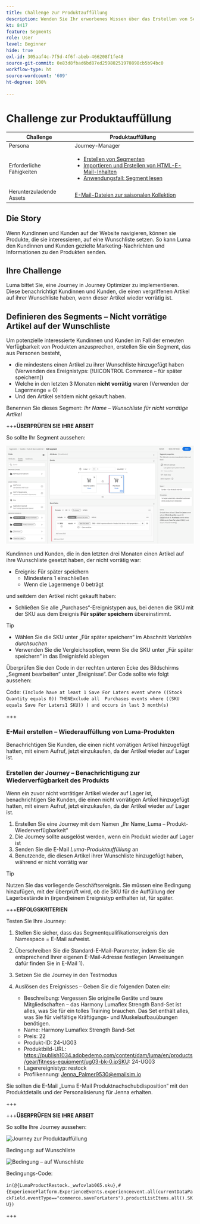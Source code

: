 ```yaml
---
title: Challenge zur Produktauffüllung
description: Wenden Sie Ihr erworbenes Wissen über das Erstellen von Segmenten an und testen Sie Ihre Fähigkeiten.
kt: 8417
feature: Segments
role: User
level: Beginner
hide: true
exl-id: 305aaf4c-7f5d-4f6f-abeb-466208f1fe48
source-git-commit: 0e83d8fbad6bd87ed25980251970898cb5b94bc0
workflow-type: ht
source-wordcount: '609'
ht-degree: 100%

---
```


# Challenge zur Produktauffüllung

| Challenge | Produktauffüllung |
|---|---|
| Persona | Journey-Manager |
| Erforderliche Fähigkeiten | <ul><li>[Erstellen von Segmenten](https://experienceleague.adobe.com/docs/journey-optimizer-learn/tutorials/create-segments.html?lang=de)</li><li> [Importieren und Erstellen von HTML-E-Mail-Inhalten](https://experienceleague.adobe.com/docs/journey-optimizer-learn/tutorials/create-messages/import-and-author-html-email-content.html?lang=de)</li><li>[Anwendungsfall: Segment lesen](https://experienceleague.adobe.com/docs/journey-optimizer-learn/tutorials/create-journeys/use-case-read-segment.html?lang=de)</li> |
| Herunterzuladende Assets | [E-Mail-Dateien zur saisonalen Kollektion](/help/challenges/assets/email-assets/emails-seasonal-collection-announcement.zip) |

## Die Story

Wenn Kundinnen und Kunden auf der Website navigieren, können sie Produkte, die sie interessieren, auf eine Wunschliste setzen. So kann Luma den Kundinnen und Kunden gezielte Marketing-Nachrichten und Informationen zu den Produkten senden.

## Ihre Challenge

Luma bittet Sie, eine Journey in Journey Optimizer zu implementieren. Diese benachrichtigt Kundinnen und Kunden, die einen vergriffenen Artikel auf ihrer Wunschliste haben, wenn dieser Artikel wieder vorrätig ist.

## Definieren des Segments – Nicht vorrätige Artikel auf der Wunschliste

Um potenzielle interessierte Kundinnen und Kunden im Fall der erneuten Verfügbarkeit von Produkten anzusprechen, erstellen Sie ein Segment, das aus Personen besteht,

* die mindestens einen Artikel zu ihrer Wunschliste hinzugefügt haben (Verwenden des Ereignistyps: [!UICONTROL Commerce – für später speichern])
* Welche in den letzten 3 Monaten **nicht vorrätig** waren (Verwenden der Lagermenge = 0)
* Und den Artikel seitdem nicht gekauft haben.

Benennen Sie dieses Segment: *Ihr Name – Wunschliste für nicht vorrätige Artikel*

+++**ÜBERPRÜFEN SIE IHRE ARBEIT**

So sollte Ihr Segment aussehen:

![Segment – Nicht vorrätige Artikel auf der Wunschliste](/help/challenges/assets/C1-S2.png)

Kundinnen und Kunden, die in den letzten drei Monaten einen Artikel auf ihre Wunschliste gesetzt haben, der nicht vorrätig war:

* Ereignis: Für später speichern
   * Mindestens 1 einschließen
   * Wenn die Lagermenge 0 beträgt

und seitdem den Artikel nicht gekauft haben:

* Schließen Sie alle „Purchases“-Ereignistypen aus, bei denen die SKU mit der SKU aus dem Ereignis **Für später speichern** übereinstimmt.

>[!TIP]
> * Wählen Sie die SKU unter „Für später speichern“ im Abschnitt *Variablen durchsuchen*
> * Verwenden Sie die Vergleichsoption, wenn Sie die SKU unter „Für später speichern“ in das Ereignisfeld ablegen


Überprüfen Sie den Code in der rechten unteren Ecke des Bildschirms „Segment bearbeiten“ unter „Ereignisse“. Der Code sollte wie folgt aussehen:

Code:
```(Include have at least 1 Save For Laters event where ((Stock Quantity equals 0)) THENExclude all  Purchases events where ((SKU equals Save For Laters1 SKU)) ) and occurs in last 3 month(s)```

+++

### E-Mail erstellen – Wiederauffüllung von Luma-Produkten

Benachrichtigen Sie Kunden, die einen nicht vorrätigen Artikel hinzugefügt hatten, mit einem Aufruf, jetzt einzukaufen, da der Artikel wieder auf Lager ist.

### Erstellen der Journey – Benachrichtigung zur Wiederverfügbarkeit des Produkts

Wenn ein zuvor nicht vorrätiger Artikel wieder auf Lager ist, benachrichtigen Sie Kunden, die einen nicht vorrätigen Artikel hinzugefügt hatten, mit einem Aufruf, jetzt einzukaufen, da der Artikel wieder auf Lager ist.

1. Erstellen Sie eine Journey mit dem Namen „Ihr Name_Luma – Produkt-Wiederverfügbarkeit“
1. Die Journey sollte ausgelöst werden, wenn ein Produkt wieder auf Lager ist
1. Senden Sie die E-Mail *Luma-Produktauffüllung* an
1. Benutzende, die diesen Artikel ihrer Wunschliste hinzugefügt haben, während er nicht vorrätig war

>[!TIP]
>
> Nutzen Sie das vorliegende Geschäftsereignis. Sie müssen eine Bedingung hinzufügen, mit der überprüft wird, ob die SKU für die Auffüllung der Lagerbestände in (irgend)einem Ereignistyp enthalten ist, für später.

+++**ERFOLGSKRITERIEN**

Testen Sie Ihre Journey:

1. Stellen Sie sicher, dass das Segmentqualifikationsereignis den Namespace = E-Mail aufweist.
1. Überschreiben Sie die Standard-E-Mail-Parameter, indem Sie sie entsprechend Ihrer eigenen E-Mail-Adresse festlegen (Anweisungen dafür finden Sie in E-Mail 1).
1. Setzen Sie die Journey in den Testmodus
1. Auslösen des Ereignisses – Geben Sie die folgenden Daten ein:

   * Beschreibung: Vergessen Sie originelle Geräte und teure Mitgliedschaften – das Harmony Lumaflex Strength Band-Set ist alles, was Sie für ein tolles Training brauchen. Das Set enthält alles, was Sie für vielfältige Kräftigungs- und Muskelaufbauübungen benötigen.
   * Name: Harmony Lumaflex Strength Band-Set
   * Preis: 22
   * Produkt-ID: 24-UG03
   * Produktbild-URL: https://publish1034.adobedemo.com/content/dam/luma/en/products/gear/fitness-equipment/ug03-bk-0.jpSKU: 24-UG03
   * Lagerereignistyp: restock
   * Profilkennung: Jenna_Palmer9530@emailsim.io

Sie sollten die E-Mail „Luma E-Mail Produktnachschubdisposition“ mit den Produktdetails und der Personalisierung für Jenna erhalten.

+++

+++**ÜBERPRÜFEN SIE IHRE ARBEIT**

So sollte Ihre Journey aussehen:

![Journey zur Produktauffüllung](/help/challenges/assets/c3-j3-journey.png)

Bedingung: auf Wunschliste

![Bedingung – auf Wunschliste](/help/challenges/assets/c3-j3-condition.png)

Bedingungs-Code:

```in(@{LumaProductRestock._wwfovlab065.sku},#{ExperiencePlatform.ExperienceEvents.experienceevent.all(currentDataPackField.eventType=="commerce.saveForLaters").productListItems.all().SKU})```

+++
